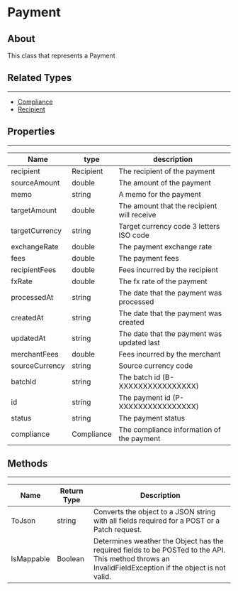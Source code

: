 # **Payment**

## About
This class that represents a Payment

## **Related Types**
---
+ [Compliance](Compliance.md)
+ [Recipient](Recipient.md)


## **Properties**
---

Name | type | description | 
---|---|---
recipient| Recipient | The recipient of the payment
sourceAmount| double | The amount of the payment
memo| string | A memo for the payment
targetAmount| double | The amount that the recipient will receive
targetCurrency| string | Target currency code 3 letters ISO code
exchangeRate| double | The payment exchange rate
fees| double | The payment fees
recipientFees| double | Fees incurred by the recipient
fxRate| double | The fx rate of the payment
processedAt| string | The date that the payment was processed
createdAt| string |The date that the payment was created
updatedAt| string |The date that the payment was updated last
merchantFees| double | Fees incurred by the merchant
sourceCurrency|  string | Source currency code
batchId| string | The batch id (B-XXXXXXXXXXXXXXXX)
id| string | The payment id (P-XXXXXXXXXXXXXXXX)
status| string | The payment status
compliance| Compliance | The compliance information of the payment

## **Methods**
---
Name | Return Type | Description
--- | --- | --- 
ToJson | string | Converts the object to a JSON string with all fields required for a POST or a Patch request.
IsMappable | Boolean | Determines weather the Object has the required fields to be POSTed to the API. This method throws an InvalidFieldException if the object is not valid.
 